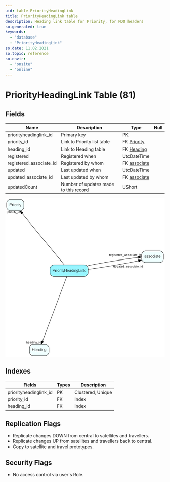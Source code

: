 ```yaml
---
uid: table-PriorityHeadingLink
title: PriorityHeadingLink table
description: Heading link table for Priority, for MDO headers
so.generated: true
keywords:
  - "database"
  - "PriorityHeadingLink"
so.date: 11.02.2021
so.topic: reference
so.envir:
  - "onsite"
  - "online"
---
```


# PriorityHeadingLink Table (81)

## Fields

| Name | Description | Type | Null |
|------|-------------|------|:----:|
|priorityheadinglink\_id|Primary key|PK| |
|priority\_id|Link to Priority list table|FK [Priority](priority.md)| |
|heading\_id|Link to Heading table|FK [Heading](heading.md)| |
|registered|Registered when|UtcDateTime| |
|registered\_associate\_id|Registered by whom|FK [associate](associate.md)| |
|updated|Last updated when|UtcDateTime| |
|updated\_associate\_id|Last updated by whom|FK [associate](associate.md)| |
|updatedCount|Number of updates made to this record|UShort| |


![PriorityHeadingLink table relationship diagram](./media/PriorityHeadingLink.png)

## Indexes

| Fields | Types | Description |
|--------|-------|-------------|
|priorityheadinglink\_id |PK |Clustered, Unique |
|priority\_id |FK |Index |
|heading\_id |FK |Index |

## Replication Flags

* Replicate changes DOWN from central to satellites and travellers.
* Replicate changes UP from satellites and travellers back to central.
* Copy to satellite and travel prototypes.

## Security Flags

* No access control via user's Role.

